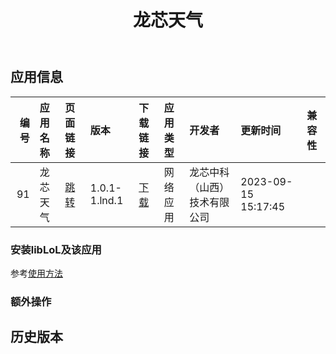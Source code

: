 ﻿---
id: 91
title: 龙芯天气
toc: true
weight: 91
---

## 应用信息 
|   编号 | 应用名称   | 页面链接                                      | 版本            | 下载链接                                                                              | 应用类型   | 开发者            | 更新时间                | 兼容性   |
|-----:|:-------|:------------------------------------------|:--------------|:----------------------------------------------------------------------------------|:-------|:---------------|:--------------------|:------|
|   91 | 龙芯天气   | [跳转](http://app.loongapps.cn/#/detail/91) | 1.0.1-1.lnd.1 | [下载](http://113.24.212.22:8090/upload/file/loongsonweather_1.0.1-1.lnd.1_all.deb) | 网络应用   | 龙芯中科（山西）技术有限公司 | 2023-09-15 15:17:45 |       |
### 安装libLoL及该应用 
参考[使用方法](/docs/usage) 
### 额外操作 


## 历史版本 
 